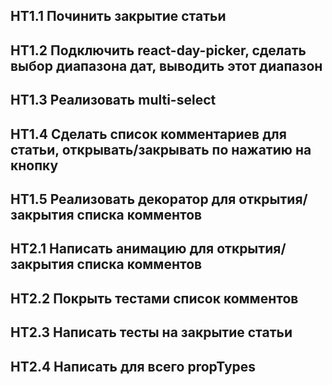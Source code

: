 ## HT1.1 Починить закрытие статьи
## HT1.2 Подключить react-day-picker, сделать выбор диапазона дат, выводить этот диапазон
## HT1.3 Реализовать multi-select
## HT1.4 Сделать список комментариев для статьи, открывать/закрывать по нажатию на кнопку
## HT1.5 Реализовать декоратор для открытия/закрытия списка комментов

## HT2.1 Написать анимацию для открытия/закрытия списка комментов
## HT2.2 Покрыть тестами список комментов
## HT2.3 Написать тесты на закрытие статьи
## HT2.4 Написать для всего propTypes